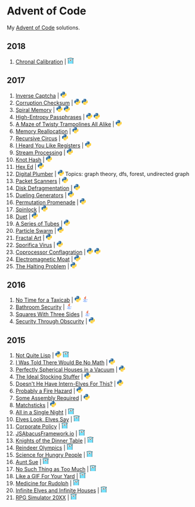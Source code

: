 # Advent of Code
My [Advent of Code](http://adventofcode.com/) solutions.

## 2018

1. [Chronal Calibration](https://adventofcode.com/2018/day/1) | [![Go](/images/gopher.png)](https://github.com/jollyra/advent-of-go/blob/master/2018d1/1.go)

## 2017

1. [Inverse Captcha](https://adventofcode.com/2017/day/1) | [![Python](/images/pythonlogo.png)](/2017/one.py)
1. [Corruption Checksum](https://adventofcode.com/2017/day/2) | [![Python](/images/pythonlogo.png)](/2017/two_a.py) [![Python](/images/pythonlogo.png)](/2017/two_b.py)
1. [Spiral Memory](https://adventofcode.com/2017/day/3) | [![Python](/images/pythonlogo.png)](/2017/three_a.py) [![Python](/images/pythonlogo.png)](/2017/three_b.py)
1. [High-Entropy Passphrases](https://adventofcode.com/2017/day/4) | [![Python](/images/pythonlogo.png)](/2017/four_a.py) [![Python](/images/pythonlogo.png)](/2017/four_b.py)
1. [A Maze of Twisty Trampolines All Alike](https://adventofcode.com/2017/day/5) | [![Python](/images/pythonlogo.png)](/2017/five.py)
1. [Memory Reallocation](https://adventofcode.com/2017/day/6) | [![Python](/images/pythonlogo.png)](/2017/six.py)
1. [Recursive Circus](https://adventofcode.com/2017/day/7) | [![Python](/images/pythonlogo.png)](/2017/seven.py)
1. [I Heard You Like Registers](https://adventofcode.com/2017/day/8) | [![Python](/images/pythonlogo.png)](/2017/eight.py)
1. [Stream Processing](https://adventofcode.com/2017/day/9) | [![Python](/images/pythonlogo.png)](/2017/nine.py)
1. [Knot Hash](https://adventofcode.com/2017/day/10) | [![Python](/images/pythonlogo.png)](/2017/knot_hash.py)
1. [Hex Ed](https://adventofcode.com/2017/day/11) | [![Python](/images/pythonlogo.png)](/2017/eleven.py)
1. [Digital Plumber](https://adventofcode.com/2017/day/12) | [![Python](/images/pythonlogo.png)](/2017/twelve.py) Topics: graph theory, dfs, forest, undirected graph
1. [Packet Scanners](https://adventofcode.com/2017/day/13) | [![Python](/images/pythonlogo.png)](/2017/thirteen.py)
1. [Disk Defragmentation](https://adventofcode.com/2017/day/14) | [![Python](/images/pythonlogo.png)](/2017/fourteen.py)
1. [Dueling Generators](https://adventofcode.com/2017/day/15) | [![Python](/images/pythonlogo.png)](/2017/fifteen.py)
1. [Permutation Promenade](https://adventofcode.com/2017/day/16) | [![Python](/images/pythonlogo.png)](/2017/sixteen.py)
1. [Spinlock](https://adventofcode.com/2017/day/17) | [![Python](/images/pythonlogo.png)](/2017/seventeen.py)
1. [Duet](https://adventofcode.com/2017/day/18) | [![Python](/images/pythonlogo.png)](/2017/eighteen.py)
1. [A Series of Tubes](https://adventofcode.com/2017/day/19) | [![Python](/images/pythonlogo.png)](/2017/nineteen.py)
1. [Particle Swarm](https://adventofcode.com/2017/day/20) | [![Python](/images/pythonlogo.png)](/2017/twenty.py)
1. [Fractal Art](https://adventofcode.com/2017/day/21) | [![Python](/images/pythonlogo.png)](/2017/twentyone.py)
1. [Sporifica Virus](https://adventofcode.com/2017/day/22) | [![Python](/images/pythonlogo.png)](/2017/twentytwo.py)
1. [Coprocessor Conflagration](https://adventofcode.com/2017/day/23) | [![Python](/images/pythonlogo.png)](/2017/twentythree.py) [![Python](/images/pythonlogo.png)](/2017/twentythree_partb.py)
1. [Electromagnetic Moat](https://adventofcode.com/2017/day/24) | [![Python](/images/pythonlogo.png)](/2017/twentyfour.py)
1. [The Halting Problem](https://adventofcode.com/2017/day/25) | [![Python](/images/pythonlogo.png)](/2017/twentyfive.py)

## 2016
1. [No Time for a Taxicab](https://adventofcode.com/2016/day/1) | [![Python](/images/pythonlogo.png)](/2016/python/one.py) [![Java](/images/javalogo.png)](/2016/java/aoc/src/com/aoc/day1/Main.java)
1. [Bathroom Security](https://adventofcode.com/2016/day/2) | [![Java](/images/javalogo.png)](/2016/java/aoc/src/com/aoc/day2/Main.java)
1. [Squares With Three Sides](https://adventofcode.com/2016/day/3) | [![Java](/images/javalogo.png)](/2016/java/aoc/src/com/aoc/day3/Main.java)
1. [Security Through Obscurity](https://adventofcode.com/2016/day/4) | [![Python](/images/pythonlogo.png)](/2016/python/four.py)

## 2015
1. [Not Quite Lisp](https://adventofcode.com/2015/day/1) | [![Python](/images/pythonlogo.png)](/2015/python/one.py) [![Go](/images/gopher.png)](https://github.com/jollyra/advent-of-go/blob/master/2015d1/not_quite_lisp.go)
1. [I Was Told There Would Be No Math](https://adventofcode.com/2015/day/2) | [![Python](/images/pythonlogo.png)](/2015/python/two.py)
1. [Perfectly Spherical Houses in a Vacuum](https://adventofcode.com/2015/day/3) | [![Python](/images/pythonlogo.png)](/2015/python/three.py)
1. [The Ideal Stocking Stuffer](https://adventofcode.com/2015/day/4) | [![Python](/images/pythonlogo.png)](/2015/python/four.py)
1. [Doesn't He Have Intern-Elves For This?](https://adventofcode.com/2015/day/5) | [![Python](/images/pythonlogo.png)](/2015/python/five.py)
1. [Probably a Fire Hazard](https://adventofcode.com/2015/day/6) | [![Python](/images/pythonlogo.png)](/2015/python/six.py)
1. [Some Assembly Required](https://adventofcode.com/2015/day/7) | [![Python](/images/pythonlogo.png)](/2015/python/seven.py)
1. [Matchsticks](https://adventofcode.com/2015/day/8) | [![Python](/images/pythonlogo.png)](/2015/python/eight.py)
1. [All in a Single Night](https://adventofcode.com/2015/day/9) | [![Go](/images/gopher.png)](https://github.com/jollyra/advent-of-go/blob/master/2015d9/9.go)
1. [Elves Look, Elves Say](https://adventofcode.com/2015/day/10) | [![Go](/images/gopher.png)](https://github.com/jollyra/advent-of-go/blob/master/2015d10/look_and_say.go)
1. [Corporate Policy](https://adventofcode.com/2015/day/11) | [![Go](/images/gopher.png)](https://github.com/jollyra/advent-of-go/blob/master/2015d11/corperate_policy.go)
1. [JSAbacusFramework.io](https://adventofcode.com/2015/day/12) | [![Go](/images/gopher.png)](https://github.com/jollyra/advent-of-go/blob/master/2015d12/js_abacus_framework.go)
1. [Knights of the Dinner Table](https://adventofcode.com/2015/day/13) | [![Go](/images/gopher.png)](https://github.com/jollyra/advent-of-go/blob/master/2015d13/knights_of_the_dinner_table.go)
1. [Reindeer Olympics](https://adventofcode.com/2015/day/14) | [![Go](/images/gopher.png)](https://github.com/jollyra/advent-of-go/blob/master/2015d14/14.go)
1. [Science for Hungry People](https://adventofcode.com/2015/day/15) | [![Go](/images/gopher.png)](https://github.com/jollyra/advent-of-go/blob/master/2015d15/15.go)
1. [Aunt Sue](https://adventofcode.com/2015/day/16) | [![Go](/images/gopher.png)](https://github.com/jollyra/advent-of-go/blob/master/2015d16/16.go
)
1. [No Such Thing as Too Much](https://adventofcode.com/2015/day/17) | [![Go](/images/gopher.png)](https://github.com/jollyra/advent-of-go/blob/master/2015d17/17.go)
1. [Like a GIF For Your Yard](https://adventofcode.com/2015/day/18) | [![Go](/images/gopher.png)](https://github.com/jollyra/advent-of-go/blob/master/2015d18/18.go)
1. [Medicine for Rudolph](https://adventofcode.com/2015/day/19) | [![Go](/images/gopher.png)](https://github.com/jollyra/advent-of-go/blob/master/2015d19/19.go)
1. [Infinite Elves and Infinite Houses](https://adventofcode.com/2015/day/20) | [![Go](/images/gopher.png)](https://github.com/jollyra/advent-of-go/blob/master/2015d20/20.go)
1. [RPG Simulator 20XX](https://adventofcode.com/2015/day/21) | [![Go](/images/gopher.png)](https://github.com/jollyra/advent-of-go/blob/master/2015d20/21.go)
